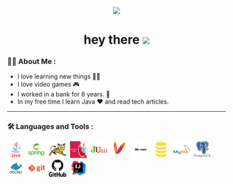<div id="header" align="center">
  <img src="https://media.giphy.com/media/UU7HChJUauMKBZ7aGs/giphy.gif" width="400"/>
</div>

<h1>
 <div align="center">
  hey there
  <img src="https://media.giphy.com/media/hvRJCLFzcasrR4ia7z/giphy.gif" width="30px"/>
   </div>
</h1>


### :woman_technologist: About Me :

 - I love learning new things :student:
 - I love video games :video_game:
 - I worked in a bank for 8 years.	:bank:
 - In my free time I learn Java 	:heart: and read tech articles.

---

### :hammer_and_wrench: Languages and Tools :

<div>
  
 <img src="https://github.com/MaltsevaElena/MaltsevaElena/blob/main/icons/java-original-wordmark.svg" title="Java" alt="Java" width="40" height="40"/>&nbsp;
 <img src="https://github.com/MaltsevaElena/MaltsevaElena/blob/main/icons/spring-original-wordmark.svg" title="Spring" alt="Spring" width="40" height="40"/>&nbsp;
 <img src="https://github.com/MaltsevaElena/MaltsevaElena/blob/main/icons/library-tomcat-logo.png" title="Tomcat" alt="Tomcat" width="40" height="40"/>&nbsp;
 <img src="https://github.com/MaltsevaElena/MaltsevaElena/blob/main/icons/lombok.png" title="Lombok" alt="Lombok" width="40" height="40"/>&nbsp;
 <img src="https://github.com/MaltsevaElena/MaltsevaElena/blob/main/icons/874086.png" title="JUnit" alt="JUnit" width="40" height="40"/>&nbsp;
 <img src="https://github.com/MaltsevaElena/MaltsevaElena/blob/main/icons/file_type_maven_icon_130397.png" title="Maven" alt="Maven" width="40" height="40"/>&nbsp;
 <img src="https://github.com/MaltsevaElena/MaltsevaElena/blob/main/icons/library-maven-logo.png" title="Maven" alt="Maven" width="40" height="40"/>&nbsp;
 <img src="https://github.com/MaltsevaElena/MaltsevaElena/blob/main/icons/file_type_sql_icon_130152.png" title="SQL" alt="SQL" width="40" height="40"/>&nbsp;
 <img src="https://github.com/MaltsevaElena/MaltsevaElena/blob/main/icons/mysql-original-wordmark.svg" title="MySQL" alt="MySQL" width="40" height="40"/>&nbsp;
 <img src="https://github.com/MaltsevaElena/MaltsevaElena/blob/main/icons/library-postgres-logo.png" title="PostgreSQL" alt="PostgreSQL" width="40" height="40"/>&nbsp;
 <img src="https://github.com/MaltsevaElena/MaltsevaElena/blob/main/icons/library-docker-logo.png" title="Docker" alt="Docker" width="40" height="40"/>&nbsp;
 <img src="https://github.com/MaltsevaElena/MaltsevaElena/blob/main/icons/git-plain-wordmark.svg" title="GIT" alt="GIT" width="40" height="40"/>&nbsp;
 <img src="https://github.com/MaltsevaElena/MaltsevaElena/blob/main/icons/github-original-wordmark.svg" title="GitHub" alt="GitHub" width="40" height="40"/>&nbsp;
 <img src="https://github.com/MaltsevaElena/MaltsevaElena/blob/main/icons/icons8-intellij-idea-48.png" title="Idea" alt="Idea" width="40" height="40"/>&nbsp;
  
</div>
